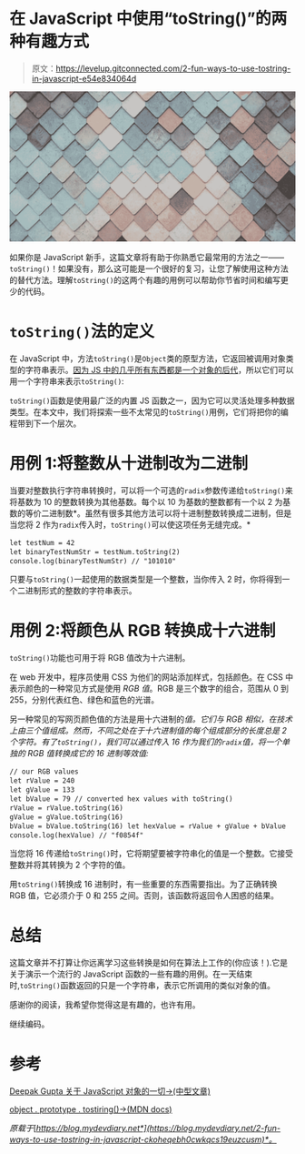 # 在 JavaScript 中使用“toString()”的两种有趣方式

> 原文：<https://levelup.gitconnected.com/2-fun-ways-to-use-tostring-in-javascript-e54e834064d>

![](img/987a11b236f444c335fc191709ae5d96.png)

如果你是 JavaScript 新手，这篇文章将有助于你熟悉它最常用的方法之一——`toString()`！如果没有，那么这可能是一个很好的复习，让您了解使用这种方法的替代方法。理解`toString()`的这两个有趣的用例可以帮助你节省时间和编写更少的代码。

# `toString()`法的定义

在 JavaScript 中，方法`toString()`是`Object`类的原型方法，它返回被调用对象类型的字符串表示。[因为 JS 中的几乎所有东西都是一个对象的后代](https://towardsdatascience.com/everything-about-javascript-object-part-1-854025d71fea)，所以它们可以用一个字符串来表示`toString()`:

`toString()`函数是使用最广泛的内置 JS 函数之一，因为它可以灵活处理多种数据类型。在本文中，我们将探索一些不太常见的`toString()`用例，它们将把你的编程带到下一个层次。

# 用例 1:将整数从十进制改为二进制

当要对整数执行字符串转换时，可以将一个可选的`radix`参数传递给`toString()`来将基数为 10 的整数转换为其他基数。每个以 10 为基数的整数都有一个以 2 为基数的等价二进制数*。虽然有很多其他方法可以将十进制整数转换成二进制，但是当您将 2 作为`radix`传入时，`toString()`可以使这项任务无缝完成。*

```
let testNum = 42 
let binaryTestNumStr = testNum.toString(2) console.log(binaryTestNumStr) // "101010"
```

只要与`toString()`一起使用的数据类型是一个整数，当你传入 2 时，你将得到一个二进制形式的整数的字符串表示。

# 用例 2:将颜色从 RGB 转换成十六进制

`toString()`功能也可用于将 RGB 值改为十六进制。

在 web 开发中，程序员使用 CSS 为他们的网站添加样式，包括颜色。在 CSS 中表示颜色的一种常见方式是使用 *RGB 值*。RGB 是三个数字的组合，范围从 0 到 255，分别代表红色、绿色和蓝色的光谱。

另一种常见的写网页颜色值的方法是用十六进制的*值。它们与 RGB 相似，在技术上由三个值组成。然而，不同之处在于十六进制值的每个组成部分的长度总是 2 个字符。有了`toString()`，我们可以通过传入 16 作为我们的`radix`值，将一个单独的 RGB 值转换成它的 16 进制等效值:*

```
// our RGB values
let rValue = 240 
let gValue = 133 
let bValue = 79 // converted hex values with toString()
rValue = rValue.toString(16) 
gValue = gValue.toString(16) 
bValue = bValue.toString(16) let hexValue = rValue + gValue + bValue console.log(hexValue) // "f0854f"
```

当您将 16 传递给`toString()`时，它将期望要被字符串化的值是一个整数。它接受整数并将其转换为 2 个字符的值。

用`toString()`转换成 16 进制时，有一些重要的东西需要指出。为了正确转换 RGB 值，它必须介于 0 和 255 之间。否则，该函数将返回令人困惑的结果。

# 总结

这篇文章并不打算让你远离学习这些转换是如何在算法上工作的(你应该！).它是关于演示一个流行的 JavaScript 函数的一些有趣的用例。在一天结束时,`toString()`函数返回的只是一个字符串，表示它所调用的类似对象的值。

感谢你的阅读，我希望你觉得这是有趣的，也许有用。

继续编码。

# 参考

[Deepak Gupta 关于 JavaScript 对象的一切→(中型文章)](https://towardsdatascience.com/everything-about-javascript-object-part-1-854025d71fea)

[object . prototype . tostiring()→(MDN docs)](https://developer.mozilla.org/en-US/docs/Web/JavaScript/Reference/Global_Objects/Object/toString)

*原载于*[*https://blog.mydevdiary.net*](https://blog.mydevdiary.net/2-fun-ways-to-use-tostring-in-javascript-ckoheqebh0cwkqcs19euzcusm)*。*